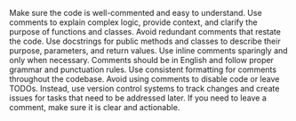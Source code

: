 Make sure the code is well-commented and easy to understand. Use comments to explain complex logic, provide context, and clarify the purpose of functions and classes. Avoid redundant comments that restate the code. Use docstrings for public methods and classes to describe their purpose, parameters, and return values.
Use inline comments sparingly and only when necessary. Comments should be in English and follow proper grammar and punctuation rules. Use consistent formatting for comments throughout the codebase.
Avoid using comments to disable code or leave TODOs. Instead, use version control systems to track changes and create issues for tasks that need to be addressed later. If you need to leave a comment, make sure it is clear and actionable.
